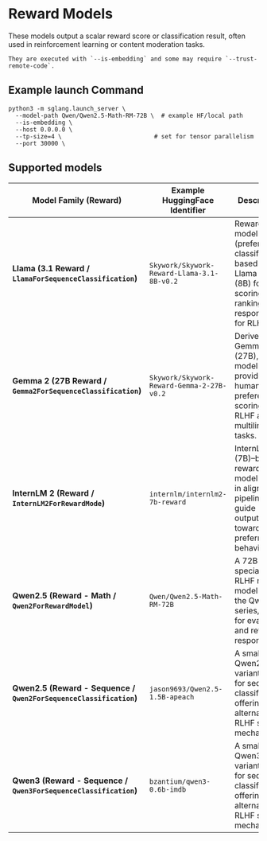 # Reward Models

These models output a scalar reward score or classification result, often used in reinforcement learning or content moderation tasks.

```{important}
They are executed with `--is-embedding` and some may require `--trust-remote-code`.
```

## Example launch Command

```shell
python3 -m sglang.launch_server \
  --model-path Qwen/Qwen2.5-Math-RM-72B \  # example HF/local path
  --is-embedding \
  --host 0.0.0.0 \
  --tp-size=4 \                          # set for tensor parallelism
  --port 30000 \
```

## Supported models

| Model Family (Reward)                                                     | Example HuggingFace Identifier                              | Description                                                                     |
|---------------------------------------------------------------------------|-----------------------------------------------------|---------------------------------------------------------------------------------|
| **Llama (3.1 Reward / `LlamaForSequenceClassification`)**                   | `Skywork/Skywork-Reward-Llama-3.1-8B-v0.2`            | Reward model (preference classifier) based on Llama 3.1 (8B) for scoring and ranking responses for RLHF.  |
| **Gemma 2 (27B Reward / `Gemma2ForSequenceClassification`)**                | `Skywork/Skywork-Reward-Gemma-2-27B-v0.2`             | Derived from Gemma‑2 (27B), this model provides human preference scoring for RLHF and multilingual tasks.  |
| **InternLM 2 (Reward / `InternLM2ForRewardMode`)**                         | `internlm/internlm2-7b-reward`                       | InternLM 2 (7B)–based reward model used in alignment pipelines to guide outputs toward preferred behavior.  |
| **Qwen2.5 (Reward - Math / `Qwen2ForRewardModel`)**                         | `Qwen/Qwen2.5-Math-RM-72B`                           | A 72B math-specialized RLHF reward model from the Qwen2.5 series, tuned for evaluating and refining responses.  |
| **Qwen2.5 (Reward - Sequence / `Qwen2ForSequenceClassification`)**          | `jason9693/Qwen2.5-1.5B-apeach`                      | A smaller Qwen2.5 variant used for sequence classification, offering an alternative RLHF scoring mechanism.  |
| **Qwen3 (Reward - Sequence / `Qwen3ForSequenceClassification`)**          | `bzantium/qwen3-0.6b-imdb`                      | A smaller Qwen3 variant used for sequence classification, offering an alternative RLHF scoring mechanism.  |
